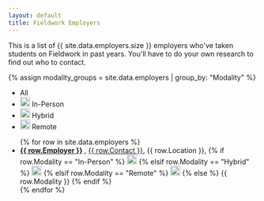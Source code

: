 ```yaml
---
layout: default
title: Fieldwork Employers
---
```

This is a list of {{ site.data.employers.size }} employers who've taken students on Fieldwork in past years. You'll have to do your own research to find out who to contact. 

{% assign modality_groups = site.data.employers | group_by: "Modality" %}

<!-- 
<ul class="none">
{% for group in modality_groups %}
  <li>{{ group.name }}: {{ group.items | size }}</li>
{% endfor %}
</ul>
 -->

<ul class="legend">
  <li data-modality="all" class="active">
    <span>All</span>
  </li>
  <li data-modality="In-Person">
   <img src="{{ site.url }}{{ site.baseurl }}/svg/in-person.svg" alt="In-Person" width="20" height="20">
    <span>In-Person</span>
  </li>
  <li data-modality="Hybrid">
    <img src="{{ site.url }}{{ site.baseurl }}/svg/hybrid.svg" alt="Hybrid" width="20" height="20">
    <span>Hybrid</span>
  </li>
  <li data-modality="Remote">
    <img src="{{ site.url }}{{ site.baseurl }}/svg/remote.svg" alt="Remote" width="20" height="20">
    <span>Remote</span>
  </li>
</ul>

<ul class="employers">
  {% for row in site.data.employers %}
  <li>
    <strong>
      <a href="{{ row.URL }}" target="_blank" class="{% if row.Hired %}crossed-out{% endif %}">{{ row.Employer }}</a>
    </strong>, 
    <span><a href="mailto:{{ row['E-mail'] }}">{{ row.Contact }}</a></span>, 
    <span>{{ row.Location }}</span>, 
    <span>
      {% if row.Modality == "In-Person" %}
        <img src="{{ site.url }}{{ site.baseurl }}/svg/in-person.svg" alt="In-Person" width="20" height="20">
      {% elsif row.Modality == "Hybrid" %}
        <img src="{{ site.url }}{{ site.baseurl }}/svg/hybrid.svg" alt="Hybrid" width="20" height="20">
      {% elsif row.Modality == "Remote" %}
        <img src="{{ site.url }}{{ site.baseurl }}/svg/remote.svg" alt="Remote" width="20" height="20">
      {% else %}
        {{ row.Modality }}
      {% endif %}
    </span>
  </li>
  {% endfor %}
</ul>


